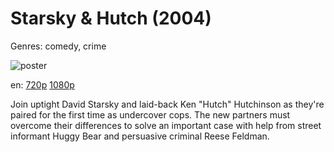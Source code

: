 # Starsky &amp; Hutch (2004)

Genres: comedy, crime

![poster](http://image.tmdb.org/t/p/w500/plbKo5JoCijmqghCWrw2ef8WFhg.jpg)

en:
  [720p](magnet:?xt=urn:btih:52df43d00cff8d8f34ddc9bbfe12e18ee7565ede&dn=Starsky+%26amp%3B+Hutch+%282004%29+720p+BrRip+x264+-+YIFY&tr=udp%3A%2F%2Ftracker.openbittorrent.com%3A80%2Fannounce&tr=udp%3A%2F%2Fglotorrents.pw%3A6969%2Fannounce&tr=udp%3A%2F%2Ftracker.openbittorrent.com%3A80%2Fannounce&tr=udp%3A%2F%2Ftracker.opentrackr.org%3A1337%2Fannounce&tr=udp%3A%2F%2Fzer0day.to%3A1337%2Fannounce&tr=udp%3A%2F%2Ftracker.coppersurfer.tk%3A6969%2Fannounce)
  [1080p](magnet:?xt=urn:btih:8F2A022956B0B1228AFADED2B39C8D679C843DCD&tr=udp://glotorrents.pw:6969/announce&tr=udp://tracker.opentrackr.org:1337/announce&tr=udp://torrent.gresille.org:80/announce&tr=udp://tracker.openbittorrent.com:80&tr=udp://tracker.coppersurfer.tk:6969&tr=udp://tracker.leechers-paradise.org:6969&tr=udp://p4p.arenabg.ch:1337&tr=udp://tracker.internetwarriors.net:1337)
  


Join uptight David Starsky and laid-back Ken "Hutch" Hutchinson as they're paired for the first time as undercover cops. The new partners must overcome their differences to solve an important case with help from street informant Huggy Bear and persuasive criminal Reese Feldman.